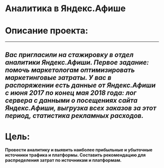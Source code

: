 # Аналитика в Яндекс.Афише
# Описание проекта:
---
***Вас пригласили на стажировку в отдел аналитики Яндекс.Афиши. Первое задание: помочь маркетологам оптимизировать маркетинговые затраты. У вас в распоряжении есть данные от Яндекс.Афиши с июня 2017 по конец мая 2018 года: лог сервера с данными о посещениях сайта Яндекс.Афиши, выгрузка всех заказов за этот период, статистика рекламных расходов.***
---

# Цель:
**Провести аналитику и выявить наиболее прибыльные и убыточные источники трафика и платформы. Составить рекомендацию для распределения затрат по источникам и платформам.**
